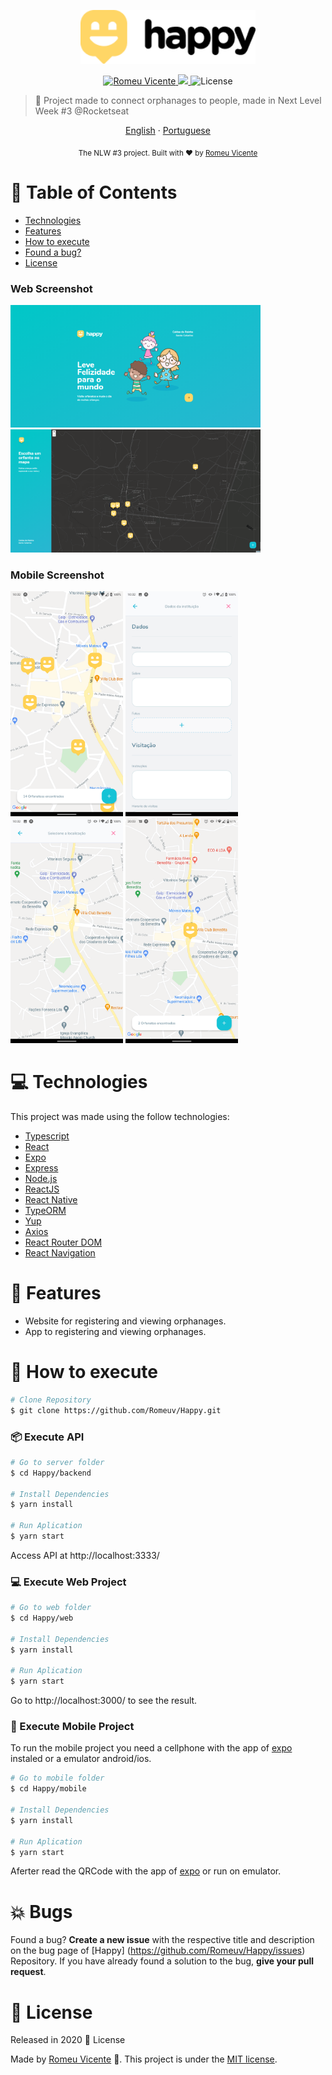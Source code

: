 <p align="center">
   <img src="./.github/logo.png" alt="Happy_teste" width="280"/>
</p>

<p align="center">	
   <a href="https://www.linkedin.com/in/romeuvicente/">
      <img alt="Romeu Vicente" src="https://img.shields.io/badge/-RomeuVicente-8257E5?style=flat&logo=Linkedin&logoColor=white" />
   </a>
  <a aria-label="Completed" href="https://nextlevelweek.com/">
    <img src="https://img.shields.io/badge/Proffy-NLW 2.0-8257E5?logo=data:image/png;base64,iVBORw0KGgoAAAANSUhEUgAAABAAAAAQCAMAAAAoLQ9TAAAALVBMVEVHcExxWsF0XMJzXMJxWcFsUsD///9jRrzY0u6Xh9Gsn9n39fyMecy0qd2bjNJWBT0WAAAABHRSTlMA2Do606wF2QAAAGlJREFUGJVdj1cWwCAIBLEsRU3uf9xobDH8+GZwUYi8i6ucJwrxKE+7D0G9Q4vlYqtmCSjndr4CgCgzlyFgfKfKCVO0LrPKjmiqMxGXkJwNnXskqWG+1oSM+BSwD8f29YLNjvx/OQrn+g99oQSoNmt3PgAAAABJRU5ErkJggg=="></img>
  </a>
  <img alt="License" src="https://img.shields.io/badge/license-MIT-8257E5">
</p>

> :rocket: Project made to connect orphanages to people, made in Next Level Week #3 @Rocketseat

<p align="center">
    <a href="README.md">English</a>
    ·
    <a href="README-pt.md">Portuguese</a>
 </p>

<div align="center">
  <sub>The NLW #3 project. Built with ❤︎ by
    <a href="https://github.com/Romeuv">Romeu Vicente</a>
    </a>
  </sub>
</div>

# :pushpin: Table of Contents

* [Technologies](#computer-technologies)
* [Features](#rocket-features)
* [How to execute](#construction_worker-how-to-execute)
* [Found a bug?](#boom-Bugs)
* [License](#closed_book-license)


### Web Screenshot
<div>
   <img src="./.github/web-landing.png" width="400px">
   <img src="./.github/web-list.png" width="400px">
</div>

### Mobile Screenshot
<div>
  <img src="./.github/mobile-home.png" width="180">
  <img src="./.github/mobile-favoritos.png" width="180">
  <img src="./.github/mobile-splash.png" width="180">
  <img src="./.github/mobile-onboarding.png" width="180">
   
</div>

# :computer: Technologies
This project was made using the follow technologies:

* [Typescript](https://www.typescriptlang.org/)      
* [React](https://reactjs.org/)      
* [Expo](https://expo.io/)       
* [Express](https://expressjs.com/) 
* [Node.js](https://nodejs.org/en/)
* [ReactJS](https://reactjs.org/)
* [React Native](https://reactnative.dev/)
* [TypeORM](https://typeorm.io/#/)
* [Yup](https://github.com/jquense/yup)
* [Axios](https://github.com/axios/axios)
* [React Router DOM](https://reacttraining.com/react-router/)
* [React Navigation](https://reactnavigation.org/)    

# :rocket: Features

* Website for registering and viewing orphanages.
* App to registering and viewing orphanages.

# :construction_worker: How to execute
```bash
# Clone Repository
$ git clone https://github.com/Romeuv/Happy.git
```
### 📦 Execute API

```bash
# Go to server folder
$ cd Happy/backend

# Install Dependencies
$ yarn install

# Run Aplication
$ yarn start
```
Access API at http://localhost:3333/

### 💻 Execute Web Project

```bash
# Go to web folder
$ cd Happy/web

# Install Dependencies
$ yarn install

# Run Aplication
$ yarn start
```
Go to http://localhost:3000/ to see the result.

### 📱 Execute Mobile Project
To run the mobile project you need a cellphone with the app of [expo](https://play.google.com/store/apps/details?id=host.exp.exponent) instaled or a emulator android/ios.

```bash
# Go to mobile folder
$ cd Happy/mobile

# Install Dependencies
$ yarn install

# Run Aplication
$ yarn start
```
Aferter read the QRCode with the app of [expo](https://play.google.com/store/apps/details?id=host.exp.exponent) or run on emulator.


# :boom: Bugs

Found a bug? **Create a new issue** with the respective title and description on the bug page of [Happy] (https://github.com/Romeuv/Happy/issues) Repository. If you have already found a solution to the bug, **give your pull request**.

# :closed_book: License

Released in 2020 :closed_book: License

Made by [Romeu Vicente](https://github.com/Romeuv) 🚀.
This project is under the [MIT license](./LICENSE).
